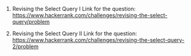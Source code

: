 1) Revising the Select Query I
Link for the question: https://www.hackerrank.com/challenges/revising-the-select-query/problem

2) Revising the Select Query II
Link for the question: https://www.hackerrank.com/challenges/revising-the-select-query-2/problem

